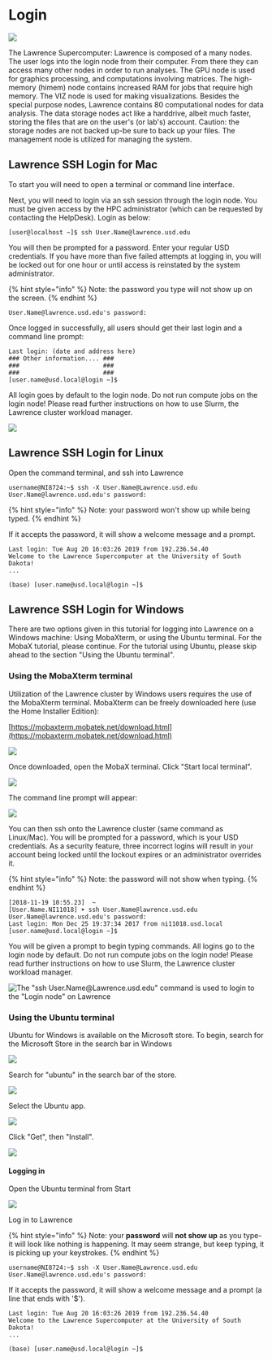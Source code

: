 # Login

![](../.gitbook/assets/lawrencediagram2%20%281%29.png)

The Lawrence Supercomputer: Lawrence is composed of a many nodes. The user logs into the login node from their computer. From there they can access many other nodes in order to run analyses. The GPU node is used for graphics processing, and computations involving matrices. The high-memory \(himem\) node contains increased RAM for jobs that require high memory. The VIZ node is used for making visualizations. Besides the special purpose nodes, Lawrence contains 80 computational nodes for data analysis.  The data storage nodes act like a harddrive, albeit much faster, storing the files that are on the user's \(or lab's\) account.  Caution: the storage nodes are not backed up-be sure to back up your files.  The management node is utilized for managing the system.

## Lawrence SSH Login for Mac

To start you will need to open a terminal or command line interface.

Next, you will need to login via an ssh session through the login node. You must be given access by the HPC administrator \(which can be requested by contacting the HelpDesk\). Login as below:

```text
[user@localhost ~]$ ssh User.Name@lawrence.usd.edu
```

You will then be prompted for a password. Enter your regular USD credentials. If you have more than five failed attempts at logging in, you will be locked out for one hour or until access is reinstated by the system administrator.

{% hint style="info" %}
Note: the password you type will not show up on the screen.
{% endhint %}

```text
User.Name@lawrence.usd.edu's password:
```

Once logged in successfully, all users should get their last login and a command line prompt:

```text
Last login: (date and address here)
### Other information.... ###
###                       ###
###                       ###
[user.name@usd.local@login ~]$
```

All login goes by default to the login node. Do not run compute jobs on the login node! Please read further instructions on how to use Slurm, the Lawrence cluster workload manager.

![](../.gitbook/assets/lawrencediagram2-ssh.png)

## Lawrence SSH Login for Linux

Open the command terminal, and ssh into Lawrence

```text
username@NI8724:~$ ssh -X User.Name@Lawrence.usd.edu
User.Name@lawrence.usd.edu's password:
```

{% hint style="info" %}
Note: your password won't show up while being typed.
{% endhint %}

If it accepts the password, it will show a welcome message and a prompt.

```text
Last login: Tue Aug 20 16:03:26 2019 from 192.236.54.40
Welcome to the Lawrence Supercomputer at the University of South Dakota!
...

(base) [user.name@usd.local@login ~]$
```

## Lawrence SSH Login for Windows

There are two options given in this tutorial for logging into Lawrence on a Windows machine:  Using MobaXterm, or using the Ubuntu terminal.  For the MobaX tutorial, please continue.  For the tutorial using Ubuntu, please skip ahead to the section "Using the Ubuntu terminal".

### Using the MobaXterm terminal

Utilization of the Lawrence cluster by Windows users requires the use of the MobaXterm terminal. MobaXterm can be freely downloaded here \(use the Home Installer Edition\):

[https://mobaxterm.mobatek.net/download.html](https://mobaxterm.mobatek.net/download.html)

![](../.gitbook/assets/screenshot-2-5%20%282%29.png)

Once downloaded, open the MobaX terminal.  Click "Start local terminal".

![](../.gitbook/assets/mobax-startterminal.png)

The command line prompt will appear:

![](../.gitbook/assets/mobax-startterminallogin.png)

You can then ssh onto the Lawrence cluster \(same command as Linux/Mac\). You will be prompted for a password, which is your USD credentials. As a security feature, three incorrect logins will result in your account being locked until the lockout expires or an administrator overrides it.

{% hint style="info" %}
Note: the password will not show when typing.
{% endhint %}

```text
[2018-11-19 10:55.23]  ~
[User.Name.NI11018] ➤ ssh User.Name@lawrence.usd.edu
User.Name@lawrence.usd.edu's password:
Last login: Mon Dec 25 19:37:34 2017 from ni11018.usd.local
[user.name@usd.local@login ~]$
```

You will be given a prompt to begin typing commands. All logins go to the login node by default. Do not run compute jobs on the login node! Please read further instructions on how to use Slurm, the Lawrence cluster workload manager.

![The &quot;ssh User.Name@Lawrence.usd.edu&quot; command is used to login to the &quot;Login node&quot; on Lawrence](../.gitbook/assets/lawrencediagram2-ssh.png)

### Using the Ubuntu terminal

Ubuntu for Windows is available on the Microsoft store.  To begin, search for the Microsoft Store in the search bar in Windows

![](../.gitbook/assets/ubuntu-1%20%282%29.png)

Search for "ubuntu" in the search bar of the store.

![](../.gitbook/assets/ubuntu1%20%281%29.png)

Select the Ubuntu app.

![](../.gitbook/assets/ubuntu2%20%281%29.png)

Click "Get", then "Install".

![](../.gitbook/assets/ubuntu3.png)

#### Logging in

Open the Ubuntu terminal from Start

![](../.gitbook/assets/ubuntuonstart.png)

Log in to Lawrence

{% hint style="info" %}
Note: your **password** will **not show up** as you type- it will look like nothing is happening.  It may seem strange, but keep typing, it is picking up your keystrokes.
{% endhint %}

```text
username@NI8724:~$ ssh -X User.Name@Lawrence.usd.edu
User.Name@lawrence.usd.edu's password:
```

If it accepts the password, it will show a welcome message and a prompt \(a line that ends with '$'\).

```text
Last login: Tue Aug 20 16:03:26 2019 from 192.236.54.40
Welcome to the Lawrence Supercomputer at the University of South Dakota!
...

(base) [user.name@usd.local@login ~]$
```

